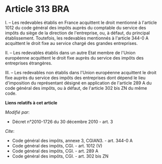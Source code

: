 # Article 313 BRA

I. – Les redevables établis en France acquittent le droit mentionné à l'article 1012 du code général des impôts auprès du
comptable du service des impôts du siège de la direction de l'entreprise, ou, à défaut, du principal établissement.
Toutefois, les redevables mentionnés à l'article 344-0 A acquittent le droit fixe au service chargé des grandes entreprises.

II. – Les redevables établis dans un autre Etat membre de l'Union européenne acquittent le droit fixe auprès du service des
impôts des entreprises étrangères.

III. – Les redevables non établis dans l'Union européenne acquittent le droit fixe auprès du service des impôts des
entreprises dont dépend le lieu d'imposition du représentant désigné en application de l'article 289 A du code général des
impôts, ou à défaut, de l'article 302 bis ZN du même code.

**Liens relatifs à cet article**

_Modifié par_:

  - Décret n°2010-1726 du 30 décembre 2010 - art. 3

_Cite_:

  - Code général des impôts, annexe 3, CGIAN3. - art. 344-0 A
  - Code général des impôts, CGI. - art. 1012 (V)
  - Code général des impôts, CGI. - art. 289 A
  - Code général des impôts, CGI. - art. 302 bis ZN
